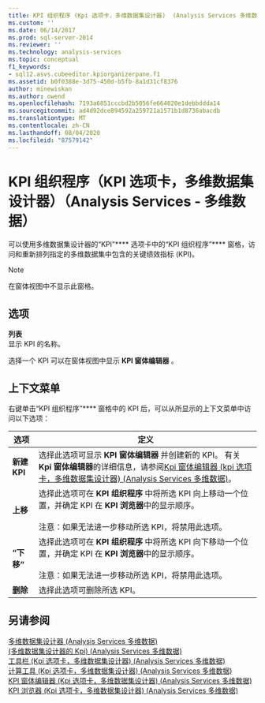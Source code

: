 ```yaml
---
title: KPI 组织程序 (Kpi 选项卡，多维数据集设计器)  (Analysis Services 多维数据) |Microsoft Docs
ms.custom: ''
ms.date: 06/14/2017
ms.prod: sql-server-2014
ms.reviewer: ''
ms.technology: analysis-services
ms.topic: conceptual
f1_keywords:
- sql12.asvs.cubeeditor.kpiorganizerpane.f1
ms.assetid: b0f0388e-3d75-450d-b5fb-8a1d31cf8376
author: minewiskan
ms.author: owend
ms.openlocfilehash: 7193a6851cccbd2b5056fe664020e1debbddda14
ms.sourcegitcommit: ad4d92dce894592a259721a1571b1d8736abacdb
ms.translationtype: MT
ms.contentlocale: zh-CN
ms.lasthandoff: 08/04/2020
ms.locfileid: "87579142"
---
```

# <a name="kpi-organizer-kpis-tab-cube-designer-analysis-services---multidimensional-data"></a>KPI 组织程序（KPI 选项卡，多维数据集设计器）（Analysis Services - 多维数据）
  可以使用多维数据集设计器的“KPI”**** 选项卡中的“KPI 组织程序”**** 窗格，访问和重新排列指定的多维数据集中包含的关键绩效指标 (KPI)。  
  
> [!NOTE]  
>  在窗体视图中不显示此窗格。  
  
## <a name="options"></a>选项  
 **列表**  
 显示 KPI 的名称。  
  
 选择一个 KPI 可以在窗体视图中显示 **KPI 窗体编辑器** 。  
  
## <a name="context-menu"></a>上下文菜单  
 右键单击“KPI 组织程序”**** 窗格中的 KPI 后，可以从所显示的上下文菜单中访问以下选项：  
  
|选项|定义|  
|------------|----------------|  
|**新建 KPI**|选择此选项可显示 **KPI 窗体编辑器** 并创建新的 KPI。 有关**Kpi 窗体编辑器**的详细信息，请参阅[Kpi 窗体编辑器 &#40;kpi 选项卡，多维数据集设计器&#41; &#40;Analysis Services 多维数据&#41;](kpi-form-editor-kpis-tab-cube-designer-analysis-services-multidimensional-data.md)。|  
|**上移**|选择此选项可在 **KPI 组织程序** 中将所选 KPI 向上移动一个位置，并确定 KPI 在 **KPI 浏览器**中的显示顺序。<br /><br /> 注意：如果无法进一步移动所选 KPI，将禁用此选项。|  
|**“下移”**|选择此选项可在 **KPI 组织程序** 中将所选 KPI 向下移动一个位置，并确定 KPI 在 **KPI 浏览器**中的显示顺序。<br /><br /> 注意：如果无法进一步移动所选 KPI，将禁用此选项。|  
|**删除**|选择此选项可删除所选 KPI。|  
  
## <a name="see-also"></a>另请参阅  
 [多维数据集设计器 &#40;Analysis Services 多维数据&#41;](cube-designer-analysis-services-multidimensional-data.md)   
 [&#40;多维数据集设计器的 Kpi&#41; &#40;Analysis Services 多维数据&#41;](kpis-cube-designer-analysis-services-multidimensional-data.md)   
 [工具栏 &#40;Kpi 选项卡，多维数据集设计器&#41; &#40;Analysis Services 多维数据&#41;](toolbar-kpis-tab-cube-designer-analysis-services-multidimensional-data.md)   
 [计算工具 &#40;Kpi 选项卡，多维数据集设计器&#41; &#40;Analysis Services 多维数据&#41;](calculation-tools-kpis-cube-designer-analysis-services-multidimensional-data.md)   
 [KPI 窗体编辑器 &#40;Kpi 选项卡，多维数据集设计器&#41; &#40;Analysis Services 多维数据&#41;](kpi-form-editor-kpis-tab-cube-designer-analysis-services-multidimensional-data.md)   
 [KPI 浏览器 &#40;Kpi 选项卡，多维数据集设计器&#41; &#40;Analysis Services 多维数据&#41;](kpi-browser-kpis-tab-cube-designer-analysis-services-multidimensional-data.md)  
  
  
